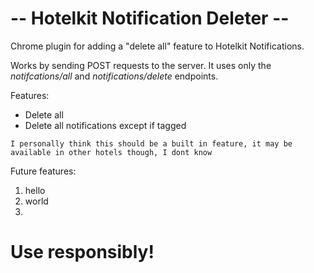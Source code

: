 # -- Hotelkit Notification Deleter --

Chrome plugin for adding a "delete all" feature to
Hotelkit Notifications.


Works by sending POST requests to the server. It uses only the *notifcations/all* and *notifications/delete* endpoints.



Features:
  - Delete all
  - Delete all notifications except if tagged
  

`I personally think this should be a built in feature, it may be available in other hotels though, I dont know`



Future features:
1. hello
1. world
1. 
# Use responsibly!


